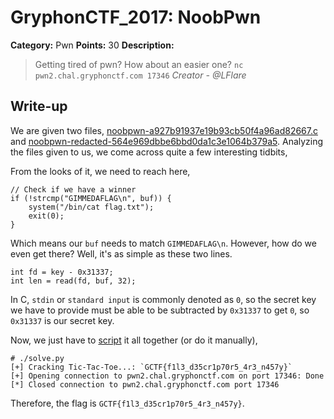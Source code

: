 # GryphonCTF_2017: NoobPwn

**Category:** Pwn
**Points:** 30
**Description:**

>Getting tired of pwn? How about an easier one?
`nc pwn2.chal.gryphonctf.com 17346`
_Creator - @LFlare_

## Write-up
We are given two files, [noobpwn-a927b91937e19b93cb50f4a96ad82667.c](noobpwn-a927b91937e19b93cb50f4a96ad82667.c) and [noobpwn-redacted-564e969dbbe6bbd0da1c3e1064b379a5](noobpwn-redacted-564e969dbbe6bbd0da1c3e1064b379a5). Analyzing the files given to us, we come across quite a few interesting tidbits,

From the looks of it, we need to reach here,

    // Check if we have a winner
    if (!strcmp("GIMMEDAFLAG\n", buf)) {
        system("/bin/cat flag.txt");
        exit(0);
    }

Which means our `buf` needs to match `GIMMEDAFLAG\n`. However, how do we even get there? Well, it's as simple as these two lines.

    int fd = key - 0x31337;
    int len = read(fd, buf, 32);

In C, `stdin` or `standard input` is commonly denoted as `0`, so the secret key we have to provide must be able to be subtracted by `0x31337` to get `0`, so `0x31337` is our secret key.

Now, we just have to [script](solve.py) it all together (or do it manually),

    # ./solve.py 
    [+] Cracking Tic-Tac-Toe...: `GCTF{f1l3_d35cr1p70r5_4r3_n457y}`
    [+] Opening connection to pwn2.chal.gryphonctf.com on port 17346: Done
    [*] Closed connection to pwn2.chal.gryphonctf.com port 17346

Therefore, the flag is `GCTF{f1l3_d35cr1p70r5_4r3_n457y}`.

